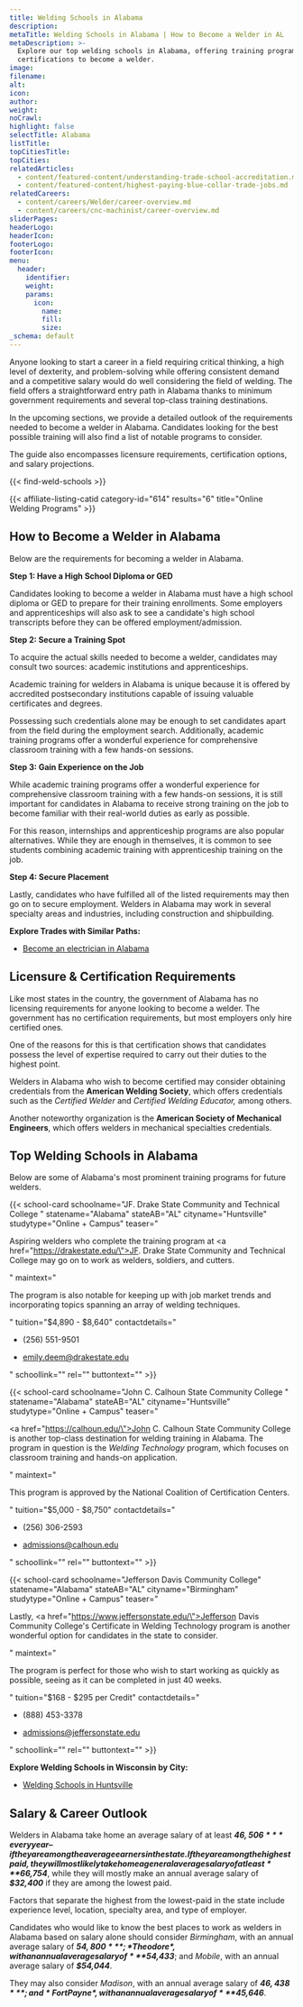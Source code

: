 ```yaml
---
title: Welding Schools in Alabama
description:
metaTitle: Welding Schools in Alabama | How to Become a Welder in AL
metaDescription: >-
  Explore our top welding schools in Alabama, offering training programs and
  certifications to become a welder. 
image:
filename:
alt:
icon:
author:
weight:
noCrawl:
highlight: false
selectTitle: Alabama
listTitle:
topCitiesTitle:
topCities:
relatedArticles:
  - content/featured-content/understanding-trade-school-accreditation.md
  - content/featured-content/highest-paying-blue-collar-trade-jobs.md
relatedCareers:
  - content/careers/Welder/career-overview.md
  - content/careers/cnc-machinist/career-overview.md
sliderPages:
headerLogo:
headerIcon:
footerLogo:
footerIcon:
menu:
  header:
    identifier:
    weight:
    params:
      icon:
        name:
        fill:
        size:
_schema: default
---
```

Anyone looking to start a career in a field requiring critical thinking, a high level of dexterity, and problem-solving while offering consistent demand and a competitive salary would do well considering the field of welding. The field offers a straightforward entry path in Alabama thanks to minimum government requirements and several top-class training destinations.

In the upcoming sections, we provide a detailed outlook of the requirements needed to become a welder in Alabama. Candidates looking for the best possible training will also find a list of notable programs to consider.

The guide also encompasses licensure requirements, certification options, and salary projections.

{{< find-weld-schools >}}

{{< affiliate-listing-catid category-id="614" results="6" title="Online Welding Programs" >}}

## **How to Become a Welder in Alabama**

Below are the requirements for becoming a welder in Alabama.

**Step 1: Have a High School Diploma or GED**

Candidates looking to become a welder in Alabama must have a high school diploma or GED to prepare for their training enrollments. Some employers and apprenticeships will also ask to see a candidate's high school transcripts before they can be offered employment/admission.

**Step 2: Secure a Training Spot**

To acquire the actual skills needed to become a welder, candidates may consult two sources: academic institutions and apprenticeships.

Academic training for welders in Alabama is unique because it is offered by accredited postsecondary institutions capable of issuing valuable certificates and degrees.

Possessing such credentials alone may be enough to set candidates apart from the field during the employment search. Additionally, academic training programs offer a wonderful experience for comprehensive classroom training with a few hands-on sessions.

**Step 3: Gain Experience on the Job**

While academic training programs offer a wonderful experience for comprehensive classroom training with a few hands-on sessions, it is still important for candidates in Alabama to receive strong training on the job to become familiar with their real-world duties as early as possible.

For this reason, internships and apprenticeship programs are also popular alternatives. While they are enough in themselves, it is common to see students combining academic training with apprenticeship training on the job.

**Step 4: Secure Placement**

Lastly, candidates who have fulfilled all of the listed requirements may then go on to secure employment. Welders in Alabama may work in several specialty areas and industries, including construction and shipbuilding.

**Explore Trades with Similar Paths:**

* [Become an electrician in Alabama](https://toptradeschools.com/near-you/electrician/alabama/)

## **Licensure & Certification Requirements**

Like most states in the country, the government of Alabama has no licensing requirements for anyone looking to become a welder. The government has no certification requirements, but most employers only hire certified ones.

One of the reasons for this is that certification shows that candidates possess the level of expertise required to carry out their duties to the highest point.

Welders in Alabama who wish to become certified may consider obtaining credentials from the **American Welding Society**, which offers credentials such as the *Certified Welder* and *Certified Welding Educator,* among others.

Another noteworthy organization is the **American Society of Mechanical Engineers**, which offers welders in mechanical specialties credentials.

## **Top Welding Schools in Alabama**

Below are some of Alabama's most prominent training programs for future welders.

{{< school-card schoolname="JF. Drake State Community and Technical College " statename="Alabama" stateAB="AL" cityname="Huntsville" studytype="Online + Campus" teaser="<p>Aspiring welders who complete the training program at <a href=\"https://drakestate.edu/\">JF. Drake State Community and Technical College</a> may go on to work as welders, soldiers, and cutters.</p>" maintext="<p>The program is also notable for keeping up with job market trends and incorporating topics spanning an array of welding techniques.</p>" tuition="$4,890 - $8,640" contactdetails="<ul><li><p>(256) 551-9501</p></li><li><p>emily.deem@drakestate.edu</p></li></ul>" schoollink="" rel="" buttontext="" >}}

{{< school-card schoolname="John C. Calhoun State Community College " statename="Alabama" stateAB="AL" cityname="Huntsville" studytype="Online + Campus" teaser="<p><a href=\"https://calhoun.edu/\">John C. Calhoun State Community College</a> is another top-class destination for welding training in Alabama. The program in question is the <em>Welding Technology</em> program, which focuses on classroom training and hands-on application.</p>" maintext="<p>This program is approved by the National Coalition of Certification Centers.</p>" tuition="$5,000 - $8,750" contactdetails="<ul><li><p>(256) 306-2593</p></li><li><p>admissions@calhoun.edu</p></li></ul>" schoollink="" rel="" buttontext="" >}}

{{< school-card schoolname="Jefferson Davis Community College" statename="Alabama" stateAB="AL" cityname="Birmingham" studytype="Online + Campus" teaser="<p>Lastly, <a href=\"https://www.jeffersonstate.edu/\">Jefferson Davis Community College's</a> Certificate in Welding Technology program is another wonderful option for candidates in the state to consider.</p>" maintext="<p>The program is perfect for those who wish to start working as quickly as possible, seeing as it can be completed in just 40 weeks.</p>" tuition="$168 - $295 per Credit" contactdetails="<ul><li><p>(888) 453-3378</p></li><li><p>admissions@jeffersonstate.edu</p></li></ul>" schoollink="" rel="" buttontext="" >}}

**Explore Welding Schools in Wisconsin by City:**

* [Welding Schools in Huntsville](https://toptradeschools.com/near-you/welder/alabama/huntsville/)

## **Salary & Career Outlook**

Welders in Alabama take home an average salary of at least ***$46,506*** every year – if they are among the average earners in the state. If they are among the highest paid, they will most likely take home a general average salary of at least ***$66,754***, while they will mostly make an annual average salary of ***$32,400*** if they are among the lowest paid.

Factors that separate the highest from the lowest-paid in the state include experience level, location, specialty area, and type of employer.

Candidates who would like to know the best places to work as welders in Alabama based on salary alone should consider *Birmingham*, with an annual average salary of ***$54,800***; *Theodore*, with an annual average salary of ***$54,433***; and *Mobile*, with an annual average salary of ***$54,044***.

They may also consider *Madison*, with an annual average salary of ***$46,438***; and *Fort Payne*, with an annual average salary of ***$45,646***.